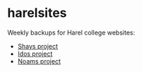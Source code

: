 # harelsites

Weekly backups for Harel college websites:

- [Shays project](https://shay.alum.sh)
- [Idos project](https://ido.alum.sh)
- [Noams project](https://project.alum.sh)
